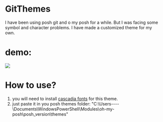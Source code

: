 # GitThemes
I have been using posh git and o my posh for a while. But I was facing some symbol and character  problems. I have made a customized theme for my own. 
# demo:
<img src= /fig/git theme demo.jpg>

# How to use?
1. you will need to install <a href="https://github.com/microsoft/cascadia-code/releases">cascadia fonts</a> for this theme.
2. just paste it in you posh themes folder:
"C:\Users\----\Documents\WindowsPowerShell\Modules\oh-my-posh\posh_version\themes"

